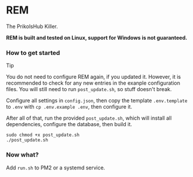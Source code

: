 # REM
The PrikolsHub Killer.

**REM is built and tested on Linux, support for Windows is not guaranteed.**

### How to get started

> [!TIP]
> You do not need to configure REM again, if you updated it. However, it is recommended to check for any new entries in the exanple configuration files. You will still need to run `post_update.sh`, so stuff doesn't break.

Configure all settings in `config.json`, then copy the template `.env.template` to `.env` with `cp .env.example .env`, then configure it.

After all of that, run the provided `post_update.sh`, which will install all dependencies, configure the database, then build it.

```
sudo chmod +x post_update.sh
./post_update.sh
```

### Now what?

Add `run.sh` to PM2 or a systemd service.